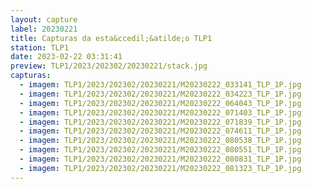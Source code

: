 ```yaml
---
layout: capture
label: 20230221
title: Capturas da esta&ccedil;&atilde;o TLP1
station: TLP1
date: 2023-02-22 03:31:41
preview: TLP1/2023/202302/20230221/stack.jpg
capturas:
  - imagem: TLP1/2023/202302/20230221/M20230222_033141_TLP_1P.jpg
  - imagem: TLP1/2023/202302/20230221/M20230222_034223_TLP_1P.jpg
  - imagem: TLP1/2023/202302/20230221/M20230222_064043_TLP_1P.jpg
  - imagem: TLP1/2023/202302/20230221/M20230222_071403_TLP_1P.jpg
  - imagem: TLP1/2023/202302/20230221/M20230222_071839_TLP_1P.jpg
  - imagem: TLP1/2023/202302/20230221/M20230222_074611_TLP_1P.jpg
  - imagem: TLP1/2023/202302/20230221/M20230222_080538_TLP_1P.jpg
  - imagem: TLP1/2023/202302/20230221/M20230222_080551_TLP_1P.jpg
  - imagem: TLP1/2023/202302/20230221/M20230222_080831_TLP_1P.jpg
  - imagem: TLP1/2023/202302/20230221/M20230222_081323_TLP_1P.jpg
---
```

